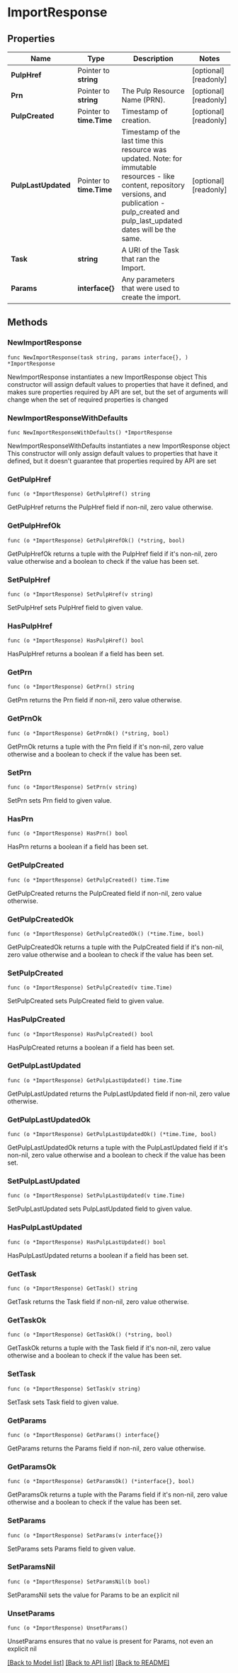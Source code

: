 # ImportResponse

## Properties

Name | Type | Description | Notes
------------ | ------------- | ------------- | -------------
**PulpHref** | Pointer to **string** |  | [optional] [readonly] 
**Prn** | Pointer to **string** | The Pulp Resource Name (PRN). | [optional] [readonly] 
**PulpCreated** | Pointer to **time.Time** | Timestamp of creation. | [optional] [readonly] 
**PulpLastUpdated** | Pointer to **time.Time** | Timestamp of the last time this resource was updated. Note: for immutable resources - like content, repository versions, and publication - pulp_created and pulp_last_updated dates will be the same. | [optional] [readonly] 
**Task** | **string** | A URI of the Task that ran the Import. | 
**Params** | **interface{}** | Any parameters that were used to create the import. | 

## Methods

### NewImportResponse

`func NewImportResponse(task string, params interface{}, ) *ImportResponse`

NewImportResponse instantiates a new ImportResponse object
This constructor will assign default values to properties that have it defined,
and makes sure properties required by API are set, but the set of arguments
will change when the set of required properties is changed

### NewImportResponseWithDefaults

`func NewImportResponseWithDefaults() *ImportResponse`

NewImportResponseWithDefaults instantiates a new ImportResponse object
This constructor will only assign default values to properties that have it defined,
but it doesn't guarantee that properties required by API are set

### GetPulpHref

`func (o *ImportResponse) GetPulpHref() string`

GetPulpHref returns the PulpHref field if non-nil, zero value otherwise.

### GetPulpHrefOk

`func (o *ImportResponse) GetPulpHrefOk() (*string, bool)`

GetPulpHrefOk returns a tuple with the PulpHref field if it's non-nil, zero value otherwise
and a boolean to check if the value has been set.

### SetPulpHref

`func (o *ImportResponse) SetPulpHref(v string)`

SetPulpHref sets PulpHref field to given value.

### HasPulpHref

`func (o *ImportResponse) HasPulpHref() bool`

HasPulpHref returns a boolean if a field has been set.

### GetPrn

`func (o *ImportResponse) GetPrn() string`

GetPrn returns the Prn field if non-nil, zero value otherwise.

### GetPrnOk

`func (o *ImportResponse) GetPrnOk() (*string, bool)`

GetPrnOk returns a tuple with the Prn field if it's non-nil, zero value otherwise
and a boolean to check if the value has been set.

### SetPrn

`func (o *ImportResponse) SetPrn(v string)`

SetPrn sets Prn field to given value.

### HasPrn

`func (o *ImportResponse) HasPrn() bool`

HasPrn returns a boolean if a field has been set.

### GetPulpCreated

`func (o *ImportResponse) GetPulpCreated() time.Time`

GetPulpCreated returns the PulpCreated field if non-nil, zero value otherwise.

### GetPulpCreatedOk

`func (o *ImportResponse) GetPulpCreatedOk() (*time.Time, bool)`

GetPulpCreatedOk returns a tuple with the PulpCreated field if it's non-nil, zero value otherwise
and a boolean to check if the value has been set.

### SetPulpCreated

`func (o *ImportResponse) SetPulpCreated(v time.Time)`

SetPulpCreated sets PulpCreated field to given value.

### HasPulpCreated

`func (o *ImportResponse) HasPulpCreated() bool`

HasPulpCreated returns a boolean if a field has been set.

### GetPulpLastUpdated

`func (o *ImportResponse) GetPulpLastUpdated() time.Time`

GetPulpLastUpdated returns the PulpLastUpdated field if non-nil, zero value otherwise.

### GetPulpLastUpdatedOk

`func (o *ImportResponse) GetPulpLastUpdatedOk() (*time.Time, bool)`

GetPulpLastUpdatedOk returns a tuple with the PulpLastUpdated field if it's non-nil, zero value otherwise
and a boolean to check if the value has been set.

### SetPulpLastUpdated

`func (o *ImportResponse) SetPulpLastUpdated(v time.Time)`

SetPulpLastUpdated sets PulpLastUpdated field to given value.

### HasPulpLastUpdated

`func (o *ImportResponse) HasPulpLastUpdated() bool`

HasPulpLastUpdated returns a boolean if a field has been set.

### GetTask

`func (o *ImportResponse) GetTask() string`

GetTask returns the Task field if non-nil, zero value otherwise.

### GetTaskOk

`func (o *ImportResponse) GetTaskOk() (*string, bool)`

GetTaskOk returns a tuple with the Task field if it's non-nil, zero value otherwise
and a boolean to check if the value has been set.

### SetTask

`func (o *ImportResponse) SetTask(v string)`

SetTask sets Task field to given value.


### GetParams

`func (o *ImportResponse) GetParams() interface{}`

GetParams returns the Params field if non-nil, zero value otherwise.

### GetParamsOk

`func (o *ImportResponse) GetParamsOk() (*interface{}, bool)`

GetParamsOk returns a tuple with the Params field if it's non-nil, zero value otherwise
and a boolean to check if the value has been set.

### SetParams

`func (o *ImportResponse) SetParams(v interface{})`

SetParams sets Params field to given value.


### SetParamsNil

`func (o *ImportResponse) SetParamsNil(b bool)`

 SetParamsNil sets the value for Params to be an explicit nil

### UnsetParams
`func (o *ImportResponse) UnsetParams()`

UnsetParams ensures that no value is present for Params, not even an explicit nil

[[Back to Model list]](../README.md#documentation-for-models) [[Back to API list]](../README.md#documentation-for-api-endpoints) [[Back to README]](../README.md)


